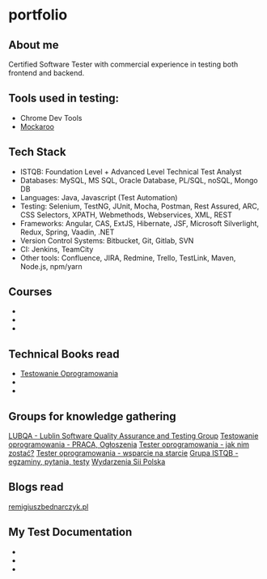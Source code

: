# portfolio

## About me

Certified Software Tester with commercial experience in testing both frontend and backend.

## Tools used in testing:

* Chrome Dev Tools
* [Mockaroo](https://mockaroo.com)

## Tech Stack

* ISTQB: Foundation Level + Advanced Level Technical Test Analyst
* Databases: MySQL, MS SQL, Oracle Database, PL/SQL, noSQL, Mongo DB
* Languages: Java, Javascript (Test Automation)
* Testing: Selenium, TestNG, JUnit, Mocha, Postman, Rest Assured, ARC, CSS Selectors, XPATH, Webmethods, Webservices, XML, REST
* Frameworks: Angular, CAS, ExtJS, Hibernate, JSF, Microsoft Silverlight, Redux, Spring, Vaadin, .NET
* Version Control Systems: Bitbucket, Git, Gitlab, SVN
* CI: Jenkins, TeamCity
* Other tools: Confluence, JIRA, Redmine, Trello, TestLink, Maven, Node.js, npm/yarn

## Courses 

*
*
*

## Technical Books read

* [Testowanie Oprogramowania](https://pwicherski.gitbook.io)
* 
* 


## Groups for knowledge gathering

[LUBQA - Lublin Software Quality Assurance and Testing Group](https://www.facebook.com/LubQA/)
[Testowanie oprogramowania - PRACA, Ogłoszenia](https://www.facebook.com/groups/215557562210470/?ref=group_header)
[Tester oprogramowania - jak nim zostać?](https://www.facebook.com/groups/531570473876610/?ref=group_header)
[Tester oprogramowania - wsparcie na starcie](https://www.facebook.com/groups/testeroprogramowania/?ref=group_header)
[Grupa ISTQB - egzaminy, pytania, testy](https://www.facebook.com/groups/194288250951242/)
[Wydarzenia Sii Polska](https://www.facebook.com/groups/SiiPoland.events/?ref=group_header)

## Blogs read

[remigiuszbednarczyk.pl](https://remigiuszbednarczyk.pl)

## My Test Documentation

* 
* 
* 


